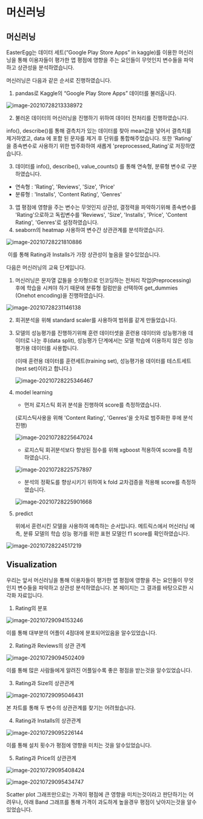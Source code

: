 # 머신러닝

## 머신러닝

EasterEgg는 데이터 세트(“Google Play Store Apps”  in kaggle)를 이용한 머신러닝을 통해 이용자들이 평가한 앱 평점에 영향을 주는 요인들이 무엇인지 변수들을 파악하고 상관성을 분석하였습니다.

머신러닝은 다음과 같은 순서로 진행하였습니다.

1. pandas로 Kaggle의 “Google Play Store Apps” 데이터를 불러옵니다.

![image-20210728213338972](./static/images/md-images/image-20210728213338972-1627475624945-1627606771363.png)

2.  불러온 데이터의 머신러닝을 진행하기 위하여 데이터 전처리를 진행하였습니다. 

 info(), describe()를 통해 결측치가 있는 데이터를 찾아 mean값을 넣어서 결측치를 제거하였고, data 에 포함 된 문자를 제거 후 단위를 통합해주었습니다. 또한 'Rating' 을 종속변수로 사용하기 위한 범주화하여 새롭게 'preprocessed_Rating'로 저장하였습니다.

3.  데이터를 info(), describe(), value_counts() 를 통해 연속형, 분류형 변수로 구분하였습니다.

* 연속형 : 'Rating', 'Reviews', 'Size', 'Price'
* 분류형 : 'Installs', 'Content Rating', 'Genres'

3. 앱 평점에 영향을 주는 변수는 무엇인지 상관성, 결정력을 파악하기위해 종속변수를 'Rating'으로하고 독립변수를 'Reviews', 'Size', 'Installs', 'Price', 'Content Rating', 'Genres'로  설정하였습니다.
4. seaborn의 heatmap 사용하여 변수간 상관관계를 분석하였습니다.

![image-20210728221810886](./static/images/md-images/image-20210728221810886-1627478292428.png)

​	이를 통해 Rating과 Installs가 가장 상관성이 높음을 알수있었습니다.

다음은 머신러닝의 교육 단계입니다.

1. 머신러닝은 문자열 값들을 숫자형으로 인코딩하는 전처리 작업(Preprocessing) 후에 학습을 시켜야 하기 때문에 분류형 컬럼만을 선택하여  get_dummies (Onehot encoding)을 진행하였습니다.

![image-20210728231146138](./static/images/md-images/image-20210728231146138-1627481507326.png)

2. 회귀분석을 위해 standard scaler를 사용하여 범위를 같게 만들었습니다.

3. 모델의 성능평가를 진행하기위해 훈련 데이터셋을 훈련용 데이터와 성능평가용 데이터로 나눈 후(data split), 성능평가 단계에서는 모델 학습에 이용하지 않은 성능평가용 데이터를 사용합니다.

   (이때 훈련용 데이터를 훈련세트(training set), 성능평가용 데이터를 테스트세트(test set)이라고 합니다.)

   ![image-20210728225346467](./static/images/md-images/image-20210728225346467-1627480428440.png)

4. model learning

   * 먼저 로지스틱 회귀 분석을 진행하여 score를 측정하였습니다.

   (로지스틱사용을 위해 'Content Rating', 'Genres'을 숫자로 범주화한 후에 분석 진행)

   ![image-20210728225647024](./static/images/md-images/image-20210728225647024-1627480609293.png)

   * 로지스틱 회귀분석보다 향상된 점수를 위해 xgboost 적용하여  score를 측정하였습니다.

   ![image-20210728225757897](./static/images/md-images/image-20210728225757897-1627480679383.png)

   * 분석의 정확도를 향상시키기 위하여 k fold 교차검증을 적용해 score를 측정하였습니다.

   ![image-20210728225901668](./static/images/md-images/image-20210728225901668-1627480743554.png)

5. predict

   위에서 훈련시킨 모델을 사용하여 예측하는 순서입니다. 메트릭스에서  머신러닝 예측, 분류 모델의 학습 성능 평가를 위한 표현 모델인 f1 score를 확인하였습니다.

![image-20210728224517219](./static/images/md-images/image-20210728224517219-1627479918548.png)



## Visualization

우리는 앞서 머신러닝을 통해 이용자들이 평가한 앱 평점에 영향을 주는 요인들이 무엇인지 변수들을 파악하고 상관성 분석하였습니다. 본 페이지는 그 결과를 바탕으로한 시각화 자료입니다.

1.  Rating의 분포

![image-20210729094153246](./static/images/ML/image-20210729094153246.png)

이를 통해 대부분의 어플이 4점대에 분포되어있음을 알수있었습니다.

2. Rating과 Reviews의 상관 관계

![image-20210729094502409](./static/images/ML/image-20210729094502409.png)

이를 통해 많은 사람들에게 알려진 어플일수록 좋은 평점을 받는것을 알수있었습니다.

3. Rating과 Size의 상관관계

![image-20210729095046431](./static/images/ML/image-20210729095046431-1627519848875.png)

본 차트를 통해 두 변수의 상관관계를 찾기는 어려웠습니다.

4. Rating과 Installs의 상관관계

![image-20210729095226144](./static/images/ML/image-20210729095226144-1627519948127.png)

이를 통해 설치 횟수가 평점에 영향을 미치는 것을 알수있었습니다.

5. Rating과 Price의 상관관계

![image-20210729095408424](./static/images/ML/image-20210729095408424.png)

![image-20210729095434747](./static/images/ML/image-20210729095434747-1627520075825.png)

Scatter plot 그래프만으로는 가격이 평점에 큰 영향을 미치는것이라고 판단하기는 어려우나, 아래 Band 그래프를 통해 가격이 과도하게 높을경우 평점이 낮아지는것을 알수있었습니다.